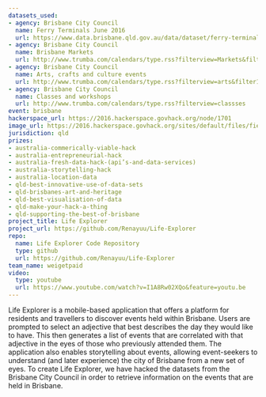 ```yaml
---
datasets_used:
- agency: Brisbane City Council
  name: Ferry Terminals June 2016
  url: https://www.data.brisbane.qld.gov.au/data/dataset/ferry-terminals/resource/bdffec72-f4b5-4107-b7e3-751652af28f2?view_id=45a62ce2-502d-4a36-b1d9-a7127a579af7
- agency: Brisbane City Council
  name: Brisbane Markets
  url: http://www.trumba.com/calendars/type.rss?filterview=Markets&filter1=_178869_&filterfield1=21859
- agency: Brisbane City Council
  name: Arts, crafts and culture events
  url: http://www.trumba.com/calendars/type.rss?filterview=arts&filter1=_171831_178893_&filterfield1=21859
- agency: Brisbane City Council
  name: Classes and workshops
  url: http://www.trumba.com/calendars/type.rss?filterview=classses
event: brisbane
hackerspace_url: https://2016.hackerspace.govhack.org/node/1701
image_url: https://2016.hackerspace.govhack.org/sites/default/files/field/image/Logoforproject.png
jurisdiction: qld
prizes:
- australia-commerically-viable-hack
- australia-entrepreneurial-hack
- australia-fresh-data-hack-(api’s-and-data-services)
- australia-storytelling-hack
- australia-location-data
- qld-best-innovative-use-of-data-sets
- qld-brisbanes-art-and-heritage
- qld-best-visualisation-of-data
- qld-make-your-hack-a-thing
- qld-supporting-the-best-of-brisbane
project_title: Life Explorer
project_url: https://github.com/Renayuu/Life-Explorer
repo:
  name: Life Explorer Code Repository
  type: github
  url: https://github.com/Renayuu/Life-Explorer
team_name: weigetpaid
video:
  type: youtube
  url: https://www.youtube.com/watch?v=I1A8Rw02XQo&feature=youtu.be
---
```


Life Explorer is a mobile-based application that offers a platform for residents and travellers to discover events held within Brisbane. 
Users are prompted to select an adjective that best describes the day they would like to have. This then generates a list of events that are correlated with that adjective in the eyes of those who previously attended them. The application also enables storytelling about events, allowing event-seekers to understand (and later experience) the city of Brisbane from a new set of eyes. 
To create Life Explorer, we have hacked the datasets from the Brisbane City Council in order to retrieve information on the events that are held in Brisbane.